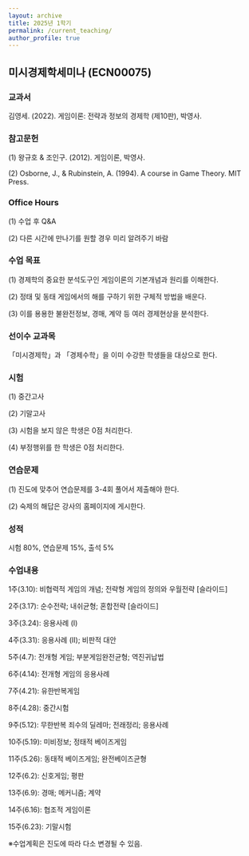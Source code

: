 ```yaml
---
layout: archive
title: 2025년 1학기
permalink: /current_teaching/
author_profile: true
---
```



## 미시경제학세미나 (ECN00075)


### 교과서

김영세. (2022). 게임이론: 전략과 정보의 경제학 (제10판), 박영사.


### 참고문헌

(1) 왕규호 & 조인구. (2012). 게임이론, 박영사.

(2) Osborne, J., & Rubinstein, A. (1994). A course in Game Theory. MIT Press.


### Office Hours

(1) 수업 후 Q&A

(2) 다른 시간에 만나기를 원할 경우 미리 알려주기 바람 



### 수업 목표

(1) 경제학의 중요한 분석도구인 게임이론의 기본개념과 원리를 이해한다. 

(2) 정태 및 동태 게임에서의 해를 구하기 위한 구체적 방법을 배운다. 

(3) 이를 용용한 불완전정보, 경매, 계약 등 여러 경제현상을 분석한다.



### 선이수 교과목

「미시경제학」과 「경제수학」을 이미 수강한 학생들을 대상으로 한다.



### 시험

(1) 중간고사

(2) 기말고사 

(3) 시험을 보지 않은 학생은 0점 처리한다. 

(4) 부정행위를 한 학생은 0점 처리한다. 



### 연습문제

(1) 진도에 맞추어 연습문제를 3-4회 풀어서 제출해야 한다.  

(2) 숙제의 해답은 강사의 홈페이지에 게시한다. 



### 성적

시험 80%, 연습문제 15%, 출석 5%



### 수업내용

1주(3.10): 비협력적 게임의 개념; 전략형 게임의 정의와 우월전략 [슬라이드]

2주(3.17): 순수전략; 내쉬균형; 혼합전략 [슬라이드]

3주(3.24): 응용사례 (I)

4주(3.31): 응용사례 (II); 비판적 대안

5주(4.7): 전개형 게임; 부분게임완전균형; 역진귀납법

6주(4.14): 전개형 게임의 응용사례

7주(4.21): 유한반복게임

8주(4.28): 중간시험

9주(5.12): 무한반복 죄수의 딜레마; 전래정리; 응용사례 

10주(5.19): 미비정보; 정태적 베이즈게임

11주(5.26): 동태적 베이즈게임; 완전베이즈균형

12주(6.2): 신호게임; 평판

13주(6.9): 경매; 메커니즘; 계약

14주(6.16): 협조적 게임이론

15주(6.23): 기말시험

※수업계획은 진도에 따라 다소 변경될 수 있음.




